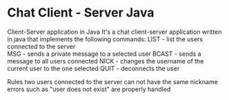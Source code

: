Chat Client - Server Java
==

Client-Server application in Java
It's a chat client-server application written in java that implements the following commands:
LIST - list the users connected to the server <br>
MSG - sends a private message to a selected user
BCAST - sends a message to all users connected
NICK - changes the username of the current user to the one selected
QUIT - deconnects the user


Rules
two users connected to the server can not have the same nickname
errors such as "user does not exist" are properly handled
